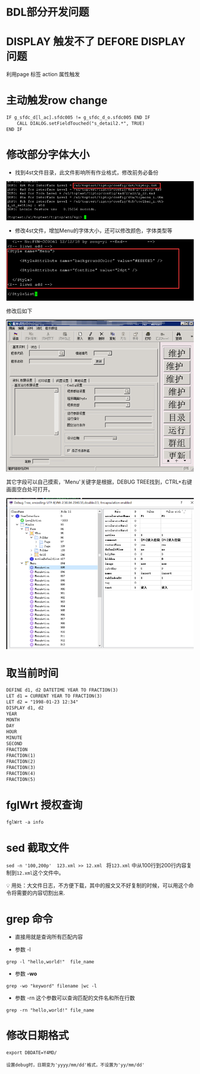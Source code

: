 # BDL部分开发问题

# DISPLAY 触发不了 DEFORE DISPLAY问题

利用page 标签 action 属性触发



# 主动触发row change

```4gl
IF g_sfdc_d[l_ac].sfdc005 != g_sfdc_d_o.sfdc005 END IF
    CALL DIALOG.setFieldTouched("s_detail2.*", TRUE)
END IF
```

# 修改部分字体大小

- 找到4st文件目录，此文件影响所有作业格式，修改前务必备份

![52f8d5de-7ba7-4730-a837-bf5b66825135-Untitled.png](image/52f8d5de-7ba7-4730-a837-bf5b66825135-Untitled.png)

- 修改4st文件，增加Menu的字体大小，还可以修改颜色，字体类型等

![fe810ac7-30a8-4ce8-90d7-f47819b67a99-Untitled.png](image/fe810ac7-30a8-4ce8-90d7-f47819b67a99-Untitled.png)

修改后如下

![780ecc58-9136-479a-8cb0-a783cbf16321-Untitled.png](image/780ecc58-9136-479a-8cb0-a783cbf16321-Untitled.png)

其它字段可以自己摸索，'Menu'关键字是根据，DEBUG TREE找到，CTRL+右键 画面空白处可打开。

![a9b3180d-a69a-4121-8617-b4ff111e7c05-Untitled.png](image/a9b3180d-a69a-4121-8617-b4ff111e7c05-Untitled.png)



# 取当前时间

```4gl
DEFINE d1, d2 DATETIME YEAR TO FRACTION(3)
LET d1 = CURRENT YEAR TO FRACTION(3) 
LET d2 = "1998-01-23 12:34"
DISPLAY d1, d2
YEAR
MONTH
DAY
HOUR
MINUTE
SECOND
FRACTION
FRACTION(1)
FRACTION(2)
FRACTION(3)
FRACTION(4)
FRACTION(5)
```

# **fglWrt 授权查询**

`fglWrt -a info`



# **sed 截取文件**

`sed -n '100,200p'  123.xml >> 12.xml `
将`123.xml` 中从100行到200行内容复制到`12.xml`这个文件中。

<aside>
💡 用处：大文件日志，不方便下载，其中的报文又不好复制的时候，可以用这个命令将需要的内容切割出来.
</aside>



# **grep 命令**

- 直接用就是查询所有匹配内容

- 参数 -l

`grep -l "hello,world!"  file_name`

- 参数 **-wo**

`grep -wo "keyword" filename |wc -l`

- 参数 -rn 这个参数可以查询匹配的文件名和所在行数

`grep -rn "hello,world!" file_name`



# 修改日期格式

```shell
export DBDATE=Y4MD/

设置debug时，日期变为'yyyy/mm/dd'格式，不设置为'yy/mm/dd'
```


